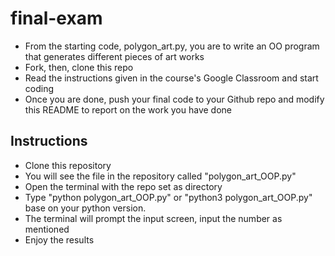 # final-exam
- From the starting code, polygon_art.py, you are to write an OO program that generates different pieces of art works
- Fork, then, clone this repo
- Read the instructions given in the course's Google Classroom and start coding
- Once you are done, push your final code to your Github repo and modify this README to report on the work you have done

## Instructions 
- Clone this repository
- You will see the file in the repository called "polygon_art_OOP.py" 
- Open the terminal with the repo set as directory
- Type "python polygon_art_OOP.py" or "python3 polygon_art_OOP.py" base on your python version.
- The terminal will prompt the input screen, input the number as mentioned
- Enjoy the results
